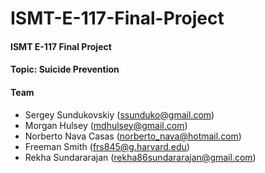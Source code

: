 # ISMT-E-117-Final-Project

#### ISMT E-117 Final Project

#### Topic: Suicide Prevention

#### Team
* Sergey Sundukovskiy (ssunduko@gmail.com)
* Morgan Hulsey (mdhulsey@gmail.com)
* Norberto Nava Casas (norberto_nava@hotmail.com)
* Freeman Smith (frs845@g.harvard.edu)
* Rekha Sundararajan (rekha86sundararajan@gmail.com)
